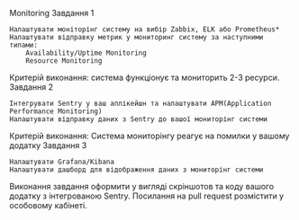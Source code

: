 Monitoring
Завдання 1

    Налаштувати моніторінг систему на вибір Zabbix, ELK або Prometheus*
    Налаштувати відправку метрик у мониторинг систему за наступними типами:
        Availability/Uptime Monitoring
        Resource Monitoring

Критерій виконання: система функціонує та мониторить 2-3 ресурси.
Завдання 2

    Інтегрувати Sentry у ваш аплікейшн та налаштувати APM(Application Performance Monitoring)
    Налаштувати відправку даних з Sentry до вашої мониторінг системи

Критерій виконання: Система мониторінгу реагує на помилки у вашому додатку
Завдання 3

    Налаштувати Grafana/Kibana
    Налаштувати дашборд для відображення даних з мониторінг системи

Виконання завдання оформити у вигляді скріншотов та коду вашого додатку з інтегрованою Sentry. Посилання на pull request розмістити у особовому кабінеті.
